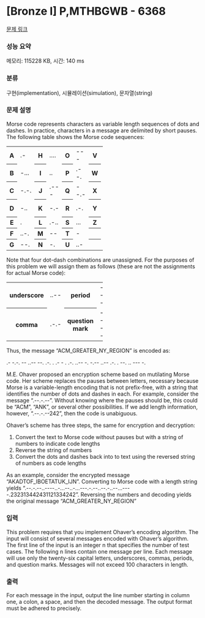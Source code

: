 # [Bronze I] P,MTHBGWB - 6368 

[문제 링크](https://www.acmicpc.net/problem/6368) 

### 성능 요약

메모리: 115228 KB, 시간: 140 ms

### 분류

구현(implementation), 시뮬레이션(simulation), 문자열(string)

### 문제 설명

<p>Morse code represents characters as variable length sequences of dots and dashes. In practice, characters in a message are delimited by short pauses. The following table shows the Morse code sequences:</p>

<table class="table table-bordered" style="width:50%">
	<tbody>
		<tr>
			<th>A</th>
			<td>.-</td>
			<th>H</th>
			<td>....</td>
			<th>O</th>
			<td>---</td>
			<th>V</th>
			<td>...-</td>
		</tr>
		<tr>
			<th>B</th>
			<td>-...</td>
			<th>I</th>
			<td>..</td>
			<th>P</th>
			<td>.--.</td>
			<th>W</th>
			<td>.--</td>
		</tr>
		<tr>
			<th>C</th>
			<td>-.-.</td>
			<th>J</th>
			<td>.---</td>
			<th>Q</th>
			<td>--.-</td>
			<th>X</th>
			<td>-..-</td>
		</tr>
		<tr>
			<th>D</th>
			<td>-..</td>
			<th>K</th>
			<td>-.-</td>
			<th>R</th>
			<td>.-.</td>
			<th>Y</th>
			<td>-.--</td>
		</tr>
		<tr>
			<th>E</th>
			<td>.</td>
			<th>L</th>
			<td>.-..</td>
			<th>S</th>
			<td>...</td>
			<th>Z</th>
			<td>--..</td>
		</tr>
		<tr>
			<th>F</th>
			<td>..-.</td>
			<th>M</th>
			<td>--</td>
			<th>T</th>
			<td>-</td>
			<th> </th>
			<td> </td>
		</tr>
		<tr>
			<th>G</th>
			<td>--.</td>
			<th>N</th>
			<td>-.</td>
			<th>U</th>
			<td>..-</td>
			<th> </th>
			<td> </td>
		</tr>
	</tbody>
</table>

<p>Note that four dot-dash combinations are unassigned. For the purposes of this problem we will assign them as follows (these are not the assignments for actual Morse code):</p>

<table class="table table-bordered" style="width:50%">
	<tbody>
		<tr>
			<th>underscore</th>
			<td>..--</td>
			<th>period</th>
			<td>---.</td>
		</tr>
		<tr>
			<th>comma</th>
			<td>.-.-</td>
			<th>question mark</th>
			<td>----</td>
		</tr>
	</tbody>
</table>

<p>Thus, the message “ACM_GREATER_NY_REGION” is encoded as:</p>

<p>.- -.-. -- ..-- --. .-. . .- - . .-. ..-- -. -.-- ..-- .-. . --. .. --- -.</p>

<p>M.E. Ohaver proposed an encryption scheme based on mutilating Morse code. Her scheme replaces the pauses between letters, necessary because Morse is a variable-length encoding that is not prefix-free, with a string that identifies the number of dots and dashes in each. For example, consider the message “.--.-.--”. Without knowing where the pauses should be, this could be “ACM”, “ANK”, or several other possibilities. If we add length information, however, “.--.-.--242”, then the code is unabiguous.</p>

<p>Ohaver’s scheme has three steps, the same for encryption and decryption:</p>

<ol>
	<li>Convert the text to Morse code without pauses but with a string of numbers to indicate code lengths</li>
	<li>Reverse the string of numbers</li>
	<li>Convert the dots and dashes back into to text using the reversed string of numbers as code lengths</li>
</ol>

<p>As an example, consider the encrypted message “AKADTOF_IBOETATUK_IJN”. Converting to Morse code with a length string yields “.--.-.--..----..-...--..-...---.-.--..--.-..--...----.232313442431121334242”. Reversing the numbers and decoding yields the original message “ACM_GREATER_NY_REGION”</p>

### 입력 

 <p>This problem requires that you implement Ohaver’s encoding algorithm. The input will consist of several messages encoded with Ohaver’s algorithm. The first line of the input is an integer n that specifies the number of test cases. The following n lines contain one message per line. Each message will use only the twenty-six capital letters, underscores, commas, periods, and question marks. Messages will not exceed 100 characters in length.</p>

### 출력 

 <p>For each message in the input, output the line number starting in column one, a colon, a space, and then the decoded message. The output format must be adhered to precisely.</p>

